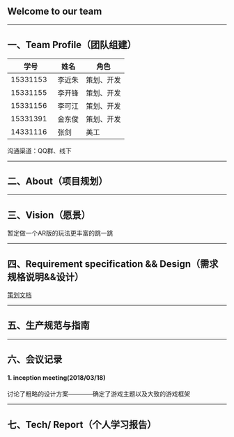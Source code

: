 ## Welcome to our team
---

## 一、Team Profile（团队组建）
|学号|姓名|角色|
|---|---|---|
|15331153   |李近朱   |策划、开发|
|15331155   |李开锋   |策划、开发|
|15331156   |李可江   |策划、开发|
|15331391   |金东俊   |策划、开发|
|14331116   |张剑     |美工|

沟通渠道：QQ群、线下

---

## 二、About（项目规划）


---

## 三、Vision（愿景）
暂定做一个AR版的玩法更丰富的跳一跳

---

## 四、Requirement specification && Design（需求规格说明&&设计）
  [策划文档](./img/策划文档.md)

---

## 五、生产规范与指南


---

## 六、会议记录

#### 1. inception meeting(2018/03/18)
讨论了粗略的设计方案————确定了游戏主题以及大致的游戏框架

---

## 七、Tech/ Report（个人学习报告）

